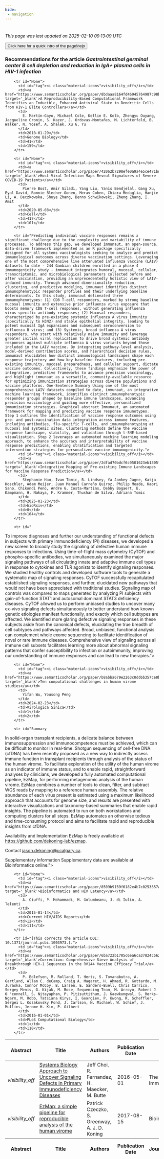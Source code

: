 ```yaml
---
hide:
 - navigation
---
```

<!DOCTYPE html>
#
<html lang="en">
<head>
  <meta charset="utf-8">
</head>

<body>
  <p>
  <i class="footer">This page was last updated on 2025-02-10 09:13:09 UTC</i>
  </p>
  
  <div class="note info" onclick="startIntro()">
    <p>
      <button type="button" class="buttons">
        <div style="display: flex; align-items: center;">
        Click here for a quick intro of the page! <i class="material-icons">help</i>
        </div>
      </button>
    </p>
  </div>

  <p>
  <h3 data-intro='Recommendations for the article'>
    Recommendations for the article <i>Gastrointestinal germinal center B cell depletion and reduction in IgA+ plasma cells in HIV-1 infection</i>
  </h3>
  <table id="table1" class="display wrap" style="width:100%">
  <thead>
    <tr>
        <th data-intro='Click to view the abstract (if available)'>Abstract</th>
        <th>Title</th>
        <th>Authors</th>
        <th>Publication Date</th>
        <th>Journal/ Conference</th>
        <th>Citation count</th>
        <th data-intro='Highest h-index among the authors'>Highest h-index</th>
    </tr>
  </thead>
  <tbody>
    
        <tr id="None">
          <td id="tag"><i class="material-icons">visibility_off</i></td>
          <td><a href="https://www.semanticscholar.org/paper/8bdaaa8164fd46945764987c98bec307fda098c2" target='_blank'>A Reproducibility-Based Computational Framework Identifies an Inducible, Enhanced Antiviral State in Dendritic Cells from HIV-1 Elite Controllers</a></td>
          <td>
            E. Martín-Gayo, Michael Cole, Kellie E. Kolb, Zhengyu Ouyang, Jacqueline Cronin, S. Kazer, J. Ordovas-Montañes, M. Lichterfeld, B. Walker, N. Yosef, A. Shalek, Xu G. Yu
          </td>
          <td>2018-01-29</td>
          <td>Genome Biology</td>
          <td>41</td>
          <td>159</td>
        </tr>
    
        <tr id="None">
          <td id="tag"><i class="material-icons">visibility_off</i></td>
          <td><a href="https://www.semanticscholar.org/paper/42062b7298efe0a9a4e5ce471bd6c8d7131d6cda" target='_blank'>Host-Viral Infection Maps Reveal Signatures of Severe COVID-19 Patients</a></td>
          <td>
            Pierre Bost, Amir Giladi, Yang Liu, Yanis Bendjelal, Gang Xu, Eyal David, Ronnie Blecher-Gonen, Merav Cohen, Chiara Medaglia, Hanjie Li, A. Deczkowska, Shuye Zhang, Benno Schwikowski, Zheng Zhang, I. Amit
          </td>
          <td>2020-05-08</td>
          <td>Cell</td>
          <td>417</td>
          <td>101</td>
        </tr>
    
        <tr id="Predicting individual vaccine responses remains a significant challenge due to the complexity and variability of immune processes. To address this gap, we developed immunaut, an open-source, data-driven framework implemented as an R package specifically designed for all systems vaccinologists seeking to analyze and predict immunological outcomes across diverse vaccination settings. Leveraging one of the most comprehensive live attenuated influenza vaccine (LAIV) datasets to date - 244 Gambian children enrolled in a phase 4 immunogenicity study - immunaut integrates humoral, mucosal, cellular, transcriptomic, and microbiological parameters collected before and after vaccination, providing an unprecedentedly holistic view of LAIV-induced immunity. Through advanced dimensionality reduction, clustering, and predictive modeling, immunaut identifies distinct immunophenotypic responder profiles and their underlying baseline determinants. In this study, immunaut delineated three immunophenotypes: (1) CD8 T-cell responders, marked by strong baseline mucosal immunity and extensive prior influenza virus exposure that boosts memory CD8 T-cell responses, without generating influenza virus-specific antibody responses; (2) Mucosal responders, characterized by pre-existing systemic influenza A virus immunity (specifically to H3N2) and stable epithelial integrity, leading to potent mucosal IgA expansions and subsequent seroconversion to influenza B virus; and (3) Systemic, broad influenza A virus responders, who start with relatively naive immunity and leverage greater initial viral replication to drive broad systemic antibody responses against multiple influenza A virus variants beyond those included in the LAIV vaccine. By integrating pathway-level analysis, model-derived contribution scores, and hierarchical decision rules, immunaut elucidates how distinct immunological landscapes shape each response trajectory and how key baseline features, including pre-existing immunity, mucosal preparedness, and cellular support, dictate vaccine outcomes. Collectively, these findings emphasize the power of integrative, predictive frameworks to advance precision vaccinology, and highlight immunaut as a versatile, community-available resource for optimizing immunization strategies across diverse populations and vaccine platforms. One-Sentence Summary Using one of the most comprehensive LAIV datasets compiled to date, immunaut, an integrative machine learning framework, identifies distinct immunophenotypic responder groups shaped by baseline immune landscapes, advancing precision vaccinology and guiding more effective, personalized immunization strategies. Graphical abstract Immunaut, an automated framework for mapping and predicting vaccine response immunotypes. Step 1 outlines the identification of vaccine response outcomes using pre- and post-vaccination data integration across immune features, including antibodies, flu-specific T-cells, and immunophenotyping at mucosal and systemic sites. Clustering methods define the vaccine response landscape, stability, and validation through t-SNE-based visualization. Step 2 leverages an automated machine learning modeling approach, to enhance the accuracy and interpretability of vaccine response predictions, enabling stratification and targeted intervention strategies for personalized vaccine immunogenicity.">
          <td id="tag"><i class="material-icons">visibility_off</i></td>
          <td><a href="https://www.semanticscholar.org/paper/2dfad70bdcf6c0501623eb1305faf8c365faa1a5" target='_blank'>Integrative Mapping of Pre-existing Immune Landscapes for Vaccine Response Prediction</a></td>
          <td>
            Stephanie Hao, Ivan Tomic, B. Lindsey, Ya Jankey Jagne, Katja Hoschler, Adam Meijer, Juan Manuel Carreño Quiroz, Philip Meade, Kaori Sano, Chikondi Peno, Andre G. Costa-Martins, Debby Bogaert, B. Kampmann, H. Nakaya, F. Krammer, Thushan de Silva, Adriana Tomic
          </td>
          <td>2025-01-23</td>
          <td>bioRxiv</td>
          <td>0</td>
          <td>104</td>
        </tr>
    
        <tr id="
 To improve diagnoses and further our understanding of functional defects in subjects with primary immunodeficiency (PI) diseases, we developed a new screen to broadly study the signaling of defective human immune responses to infections. Using time-of-flight mass cytometry (CyTOF) and phospho-specific antibodies, we simultaneously examined the major signaling pathways of all circulating innate and adaptive immune cell types in response to cytokines and TLR agonists to identify signaling responses. We studied healthy controls and developed software tools to generate a systematic map of signaling responses. CyTOF successfully recapitulated established signaling responses, and further, elucidated new pathways that would not have been appreciated with traditional studies. Signaling map of controls was compared to maps generated by analyzing PI subjects with gain-of-function STAT1 and autosomal dominant STAT3 deficiency diseases. CyTOF allowed us to perform unbiased studies to uncover many ex-vivo signaling defects simultaneously to better understand how known genetic etiologies manifest functionally, and exactly which cell subtypes are affected. We identified more glaring defective signaling responses in these subjects aside from the canonical defects, elucidating the true breadth of cell subtypes and pathways affected. Broad, unbiased, functional analysis can complement whole exome sequencing to facilitate identification of novel or rare immune diseases. Comprehensive view of signaling across all immune cell subsets facilitates learning more about abnormal signaling patterns that confer susceptibility to infection or autoimmunity, improving our understanding of immune responses and can lead to new therapies.">
          <td id="tag"><i class="material-icons">visibility_off</i></td>
          <td><a href="https://www.semanticscholar.org/paper/2823684aa13e4e2575d6d1da7cd6194c358c3ce5" target='_blank'>Systems Biology Approach to Uncover Signaling Defects in Primary Immunodeficiency Diseases</a></td>
          <td>
            Jeff Choi, R. Fernandez, H. Maecker, M. Butte
          </td>
          <td>2016-05-01</td>
          <td>The Journal of Immunology</td>
          <td>2</td>
          <td>77</td>
        </tr>
    
        <tr id="None">
          <td id="tag"><i class="material-icons">visibility_off</i></td>
          <td><a href="https://www.semanticscholar.org/paper/b8abba679e2263c0dd6b357ce0b9b74a569cd8b2" target='_blank'>Ten computational challenges in human virome studies</a></td>
          <td>
            Yifan Wu, Yousong Peng
          </td>
          <td>2024-02-23</td>
          <td>Virologica Sinica</td>
          <td>1</td>
          <td>2</td>
        </tr>
    
        <tr id="Summary
In solid-organ transplant recipients, a delicate balance between immunosuppression and immunocompetence must be achieved, which can be difficult to monitor in real-time. Shotgun sequencing of cell-free DNA (cfDNA) has been recently proposed as a new way to indirectly assess immune function in transplant recipients through analysis of the status of the human virome. To facilitate exploration of the utility of the human virome as an indicator of immune status, and to enable rapid, straightforward analyses by clinicians, we developed a fully automated computational pipeline, EzMap, for performing metagenomic analysis of the human virome. EzMap combines a number of tools to clean, filter, and subtract WGS reads by mapping to a reference human assembly. The relative abundance of each virus present is estimated using a maximum likelihood approach that accounts for genome size, and results are presented with interactive visualizations and taxonomy-based summaries that enable rapid insights. The pipeline is automated to run on both workstations and computing clusters for all steps. EzMap automates an otherwise tedious and time-consuming protocol and aims to facilitate rapid and reproducible insights from cfDNA.


Availability and Implementation
EzMap is freely available at https://github.com/dekoning-lab/ezmap.


Contact
jason.dekoning@ucalgary.ca.


Supplementary information
Supplementary data are available at Bioinformatics online.">
          <td id="tag"><i class="material-icons">visibility_off</i></td>
          <td><a href="https://www.semanticscholar.org/paper/40cda26283ec1d50b9245ff29644d68027d6f25d" target='_blank'>EzMap: a simple pipeline for reproducible analysis of the human virome</a></td>
          <td>
            Patrick Czeczko, S. Greenway, A. J. D. Koning
          </td>
          <td>2017-08-15</td>
          <td>Bioinformatics</td>
          <td>6</td>
          <td>28</td>
        </tr>
    
        <tr id="None">
          <td id="tag"><i class="material-icons">visibility_off</i></td>
          <td><a href="https://www.semanticscholar.org/paper/8509b9159f6182e4b7c0253557a1a11eb56de119" target='_blank'>Bioinformatics and HIV Latency</a></td>
          <td>
            A. Ciuffi, P. Mohammadi, M. Golumbeanu, J. di Iulio, A. Telenti
          </td>
          <td>2015-01-14</td>
          <td>Current HIV/AIDS Reports</td>
          <td>12</td>
          <td>111</td>
        </tr>
    
        <tr id="[This corrects the article DOI: 10.1371/journal.pcbi.1003973.].">
          <td id="tag"><i class="material-icons">visibility_off</i></td>
          <td><a href="https://www.semanticscholar.org/paper/6ba722b1705c6ea6ca37824c562081c67623fb36" target='_blank'>Correction: Comprehensive Sieve Analysis of Breakthrough HIV-1 Sequences in the RV144 Vaccine Efficacy Trial</a></td>
          <td>
            P. Edlefsen, M. Rolland, T. Hertz, S. Tovanabutra, A. Gartland, Allan C. deCamp, Craig A. Magaret, H. Ahmed, R. Gottardo, M. Juraska, Connor McCoy, B. Larsen, E. Sanders-Buell, Chris Carrico, Sergey Menis, G. Kijak, M. Bose, Sequencing Team, M. Arroyo, Robert J O 'connell, S. Nitayaphan, P. Pitisuttithum, J. Kaewkungwal, S. Rerks-Ngarm, M. Robb, Tatsiana Kirys, I. Georgiev, P. Kwong, K. Scheffler, Sergei L. Kosakovsky Pond, J. Carlson, N. Michael, W. Schief, J. Mullins, Jerome H. Kim, P. Gilbert
          </td>
          <td>2016-01-01</td>
          <td>PLoS Computational Biology</td>
          <td>1</td>
          <td>118</td>
        </tr>
    
  </tbody>
  <tfoot>
    <tr>
        <th>Abstract</th>
        <th>Title</th>
        <th>Authors</th>
        <th>Publication Date</th>
        <th>Journal/Conference</th>
        <th>Citation count</th>
        <th>Highest h-index</th>
    </tr>
  </tfoot>
  </table>
  </p>

</body>

<script>
var dataTableOptions = {
        initComplete: function () {
        this.api()
            .columns()
            .every(function () {
                let column = this;
 
                // Create select element
                let select = document.createElement('select');
                select.add(new Option(''));
                column.footer().replaceChildren(select);
 
                // Apply listener for user change in value
                select.addEventListener('change', function () {
                    column
                        .search(select.value, {exact: true})
                        .draw();
                });

                // keep the width of the select element same as the column
                select.style.width = '100%';
 
                // Add list of options
                column
                    .data()
                    .unique()
                    .sort()
                    .each(function (d, j) {
                        select.add(new Option(d));
                    });
            });
    },
    scrollX: false,
    scrollCollapse: true,
    paging: true,
    fixedColumns: true,
    columnDefs: [
        {"className": "dt-center", "targets": "_all"},
        // set width for both columns 0 and 1 as 25%
        { width: '5%', targets: 0 },
        { width: '25%', targets: 1 },
        { width: '20%', targets: 2 },
        { width: '10%', targets: 3 },
        { width: '20%', targets: 4 }

      ],
    pageLength: 10,
    layout: {
        topStart: {
            buttons: ['copy', 'csv', 'excel', 'pdf', 'print']
        }
    }
  }
  new DataTable('#table1', dataTableOptions);
  
  var table = $('#table1').DataTable();
  $('#table1 tbody').on('click', 'td:first-child', function () {
    var tr = $(this).closest('tr');
    var row = table.row( tr );

    var rowId = tr.attr('id');
    // alert(rowId);

    if (row.child.isShown()) {
      // This row is already open - close it.
      row.child.hide();
      tr.removeClass('shown');
      tr.find('td:first-child').html('<i class="material-icons">visibility_off</i>');
    } else {
      // Open row.
      // row.child('foo').show();
      var content = '<div class="child-row-content"><strong>Abstract:</strong> ' + rowId + '</div>';
      row.child(content).show();
      tr.addClass('shown');
      tr.find('td:first-child').html('<i class="material-icons">visibility</i>');
    }
  });
</script>
<style>
  .child-row-content {
    text-align: justify;
    text-justify: inter-word;
    word-wrap: break-word; /* Ensure long words are broken */
    white-space: normal; /* Ensure text wraps to the next line */
    max-width: 100%; /* Ensure content does not exceed the table width */
    padding: 10px; /* Optional: add some padding for better readability */
    /* font size */
    font-size: small;
  }
</style>
</html>